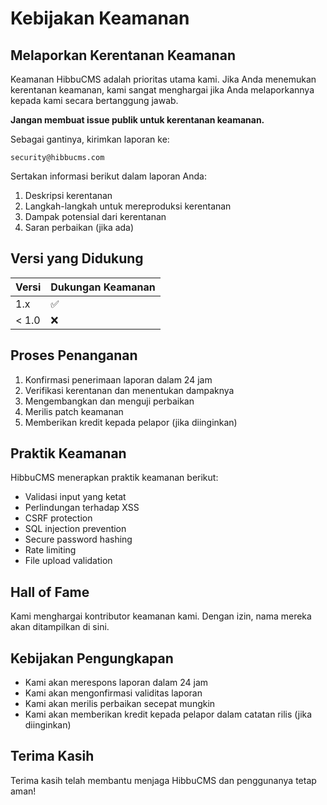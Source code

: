 # Kebijakan Keamanan

## Melaporkan Kerentanan Keamanan

Keamanan HibbuCMS adalah prioritas utama kami. Jika Anda menemukan kerentanan keamanan, kami sangat menghargai jika Anda melaporkannya kepada kami secara bertanggung jawab.

**Jangan membuat issue publik untuk kerentanan keamanan.**

Sebagai gantinya, kirimkan laporan ke:

```
security@hibbucms.com
```

Sertakan informasi berikut dalam laporan Anda:

1. Deskripsi kerentanan
2. Langkah-langkah untuk mereproduksi kerentanan
3. Dampak potensial dari kerentanan
4. Saran perbaikan (jika ada)

## Versi yang Didukung

| Versi | Dukungan Keamanan |
| ----- | ----------------- |
| 1.x   | ✅                |
| < 1.0 | ❌                |

## Proses Penanganan

1. Konfirmasi penerimaan laporan dalam 24 jam
2. Verifikasi kerentanan dan menentukan dampaknya
3. Mengembangkan dan menguji perbaikan
4. Merilis patch keamanan
5. Memberikan kredit kepada pelapor (jika diinginkan)

## Praktik Keamanan

HibbuCMS menerapkan praktik keamanan berikut:

- Validasi input yang ketat
- Perlindungan terhadap XSS
- CSRF protection
- SQL injection prevention
- Secure password hashing
- Rate limiting
- File upload validation

## Hall of Fame

Kami menghargai kontributor keamanan kami. Dengan izin, nama mereka akan ditampilkan di sini.

## Kebijakan Pengungkapan

- Kami akan merespons laporan dalam 24 jam
- Kami akan mengonfirmasi validitas laporan
- Kami akan merilis perbaikan secepat mungkin
- Kami akan memberikan kredit kepada pelapor dalam catatan rilis (jika diinginkan)

## Terima Kasih

Terima kasih telah membantu menjaga HibbuCMS dan penggunanya tetap aman! 
